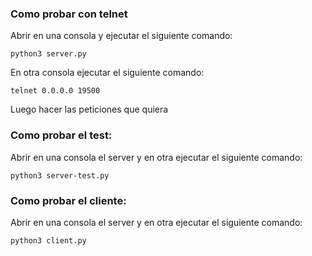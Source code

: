 ### Como probar con telnet
Abrir en una consola y ejecutar el siguiente comando:
```
python3 server.py
```
En otra consola ejecutar el siguiente comando:
```
telnet 0.0.0.0 19500
```
Luego hacer las peticiones que quiera

### Como probar el test:
Abrir en una consola el server y en otra ejecutar el siguiente comando:
```
python3 server-test.py
```

### Como probar el cliente:
Abrir en una consola el server y en otra ejecutar el siguiente comando:
```
python3 client.py
```

